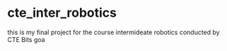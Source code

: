 # cte_inter_robotics

this is my final project for the course intermideate robotics conducted by CTE Bits goa
